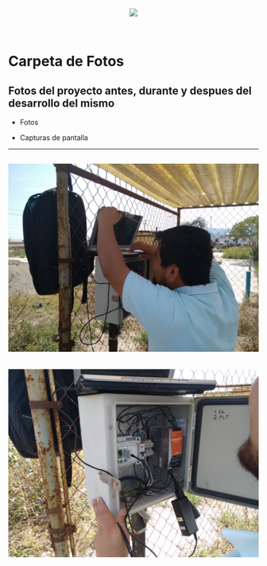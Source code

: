 <br/>
<p align="center">
  <img src="https://avatars2.githubusercontent.com/u/15052789?v=3&s=200">
</p>
<br/>

# Carpeta de Fotos

## Fotos del proyecto antes, durante y despues del desarrollo del mismo

* Fotos

* Capturas de pantalla

---
![IMG_20160229_125158019.jpg](/Fotos/IMG_20160229_125158019.jpg)
---
![IMG_20160229_125208732.jpg](/Fotos/IMG_20160229_125208732.jpg)
---
